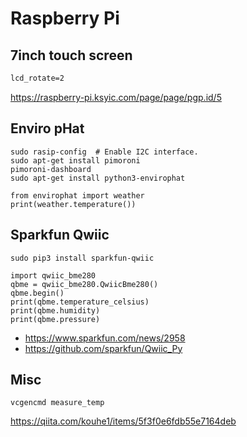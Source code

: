 # Raspberry Pi


## 7inch touch screen

``` /boot/config.txt
lcd_rotate=2
```

https://raspberry-pi.ksyic.com/page/page/pgp.id/5

## Enviro pHat

```
sudo rasip-config  # Enable I2C interface.
sudo apt-get install pimoroni
pimoroni-dashboard
sudo apt-get install python3-envirophat
```

```
from envirophat import weather
print(weather.temperature())
```

## Sparkfun Qwiic

```
sudo pip3 install sparkfun-qwiic
```

```
import qwiic_bme280
qbme = qwiic_bme280.QwiicBme280()
qbme.begin()
print(qbme.temperature_celsius)
print(qbme.humidity)
print(qbme.pressure)
```

- https://www.sparkfun.com/news/2958
- https://github.com/sparkfun/Qwiic_Py


## Misc

```
vcgencmd measure_temp
```

https://qiita.com/kouhe1/items/5f3f0e6fdb55e7164deb
